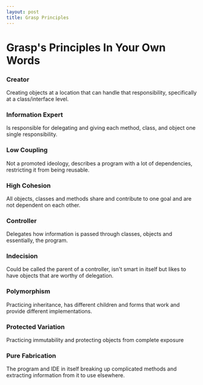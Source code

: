 ```yaml
---
layout: post
title: Grasp Principles
---
```


# Grasp's Principles In Your Own Words

### Creator
Creating objects at a location that can handle that responsibility, specifically at a class/interface level.

### Information Expert
Is responsible for delegating and giving each method, class, and object one single responsibility.

### Low Coupling
Not a promoted ideology, describes a program with a lot of dependencies, restricting it from being reusable.

### High Cohesion
All objects, classes and methods share and contribute to one goal and are not dependent on each other.

### Controller
Delegates how information is passed through classes, objects and essentially, the program.

### Indecision
Could be called the parent of a controller, isn't smart in itself but likes to have objects that are worthy of delegation.

### Polymorphism
Practicing inheritance, has different children and forms that work and provide different implementations.

### Protected Variation
Practicing immutability and protecting objects from complete exposure 

### Pure Fabrication
The program and IDE in itself breaking up complicated methods and extracting information from it to use elsewhere.
